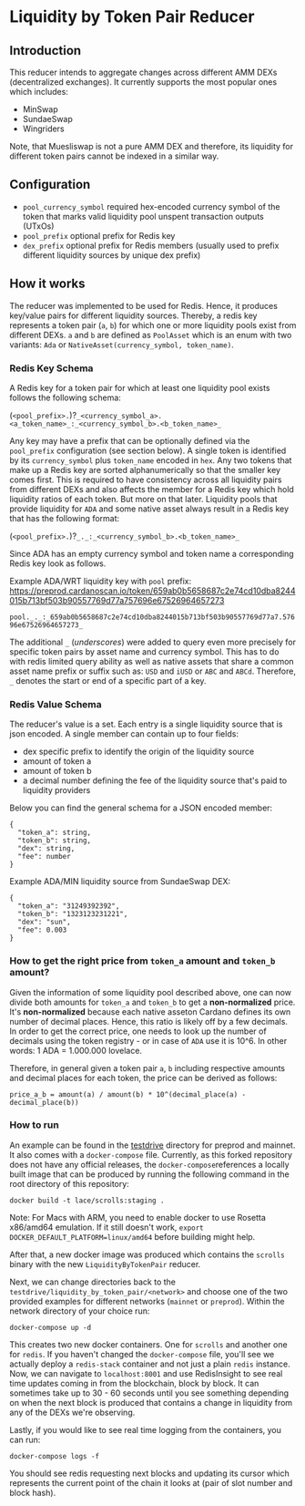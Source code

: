 # Liquidity by Token Pair Reducer

## Introduction

This reducer intends to aggregate changes across different AMM DEXs (decentralized exchanges). It currently supports the most popular ones which includes:

- MinSwap
- SundaeSwap
- Wingriders

Note, that Muesliswap is not a pure AMM DEX and therefore, its liquidity for different token pairs cannot be indexed in a similar way.

## Configuration

- `pool_currency_symbol` required hex-encoded currency symbol of the token that marks valid liquidity pool unspent transaction outputs (UTxOs)
- `pool_prefix` optional prefix for Redis key
- `dex_prefix` optional prefix for Redis members (usually used to prefix different liquidity sources by unique dex prefix)

## How it works

The reducer was implemented to be used for Redis. Hence, it produces key/value pairs for different liquidity sources. Thereby, a redis key represents a token pair (`a`, `b`) for which one or more liquidity pools exist from different DEXs. `a` and `b` are defined as `PoolAsset` which is an enum with two variants: `Ada` or `NativeAsset(currency_symbol, token_name)`.

### Redis Key Schema

A Redis key for a token pair for which at least one liquidity pool exists follows the following schema:

(`<pool_prefix>.`)?`_<currency_symbol_a>.<a_token_name>_:_<currency_symbol_b>.<b_token_name>_`

Any key may have a prefix that can be optionally defined via the `pool_prefix` configuration (see section below). A single token is identified by its `currency_symbol` plus `token_name` encoded in `hex`.
Any two tokens that make up a Redis key are sorted alphanumerically so that the smaller key comes first. This is required to have consistency across all liquidity pairs from different DEXs and also affects the member for a Redis key which hold liquidity ratios of each token. But more on that later.
Liquidity pools that provide liquidity for `ADA` and some native asset always result in a Redis key that has the following format:

(`<pool_prefix>.`)?`_._:_<currency_symbol_b>.<b_token_name>_`

Since ADA has an empty currency symbol and token name a corresponding Redis key look as follows.

Example ADA/WRT liquidity key with `pool` prefix:
https://preprod.cardanoscan.io/token/659ab0b5658687c2e74cd10dba8244015b713bf503b90557769d77a757696e67526964657273

`pool._._:_659ab0b5658687c2e74cd10dba8244015b713bf503b90557769d77a7.57696e67526964657273_`

The additional `_` (_underscores_) were added to query even more precisely for specific token pairs by asset name and currency symbol. This has to do with redis limited query ability as well as native assets that share a common asset name prefix or suffix such as: `USD` and `iUSD` or `ABC` and `ABCd`.
Therefore, `_` denotes the start or end of a specific part of a key.

### Redis Value Schema

The reducer's value is a set. Each entry is a single liquidity source that is json encoded. A single member can contain up to four fields:

- dex specific prefix to identify the origin of the liquidity source
- amount of token a
- amount of token b
- a decimal number defining the fee of the liquidity source that's paid to liquidity providers

Below you can find the general schema for a JSON encoded member:

```
{
  "token_a": string,
  "token_b": string,
  "dex": string,
  "fee": number
}
```

Example ADA/MIN liquidity source from SundaeSwap DEX:

```
{
  "token_a": "31249392392",
  "token_b": "1323123231221",
  "dex": "sun",
  "fee": 0.003
}
```

### How to get the right price from `token_a` amount and `token_b` amount?

Given the information of some liquidity pool described above, one can now divide both amounts for `token_a` and `token_b` to get a **non-normalized**
price. It's **non-normalized** because each native asseton Cardano defines its own number of decimal places. Hence, this ratio is likely off by a few decimals.
In order to get the correct price, one needs to look up the number of decimals using the token registry - or in case of `ADA` use it is 10^6. In other words: 1 ADA = 1.000.000 lovelace.

Therefore, in general given a token pair `a`, `b` including respective amounts and decimal places for each token, the price can be derived as follows:

```
price_a_b = amount(a) / amount(b) * 10^(decimal_place(a) - decimal_place(b))
```

### How to run

An example can be found in the [testdrive](https://github.com/input-output-hk/scrolls/tree/liquidity_by_token_pair/testdrive/liquidity_by_token_pair) directory for preprod and mainnet. It also comes with a `docker-compose` file. Currently, as this forked repository does not have any official releases, the `docker-compose`references a locally built image that can be produced by running the following command in the root directory of this repository:

```
docker build -t lace/scrolls:staging .
```

Note: For Macs with ARM, you need to enable docker to use Rosetta x86/amd64 emulation. If it still doesn't work, `export DOCKER_DEFAULT_PLATFORM=linux/amd64` before building might help.

After that, a new docker image was produced which contains the `scrolls` binary with the new `LiquidityByTokenPair` reducer.

Next, we can change directories back to the `testdrive/liquidity_by_token_pair/<network>` and choose one of the two provided examples for different networks (`mainnet` or `preprod`).
Within the network directory of your choice run:

```
docker-compose up -d
```

This creates two new docker containers. One for `scrolls` and another one for `redis`. If you haven't changed the `docker-compose` file, you'll see we actually deploy a `redis-stack` container and not just a plain `redis` instance.
Now, we can navigate to `localhost:8001` and use RedisInsight to see real time updates coming in from the blockchain, block by block. It can sometimes take up to 30 - 60 seconds until you see something depending on when the next block is produced that contains a change in liquidity from any of the DEXs we're observing.

Lastly, if you would like to see real time logging from the containers, you can run:

```
docker-compose logs -f
```

You should see redis requesting next blocks and updating its cursor which represents the current point of the chain it looks at (pair of slot number and block hash).
